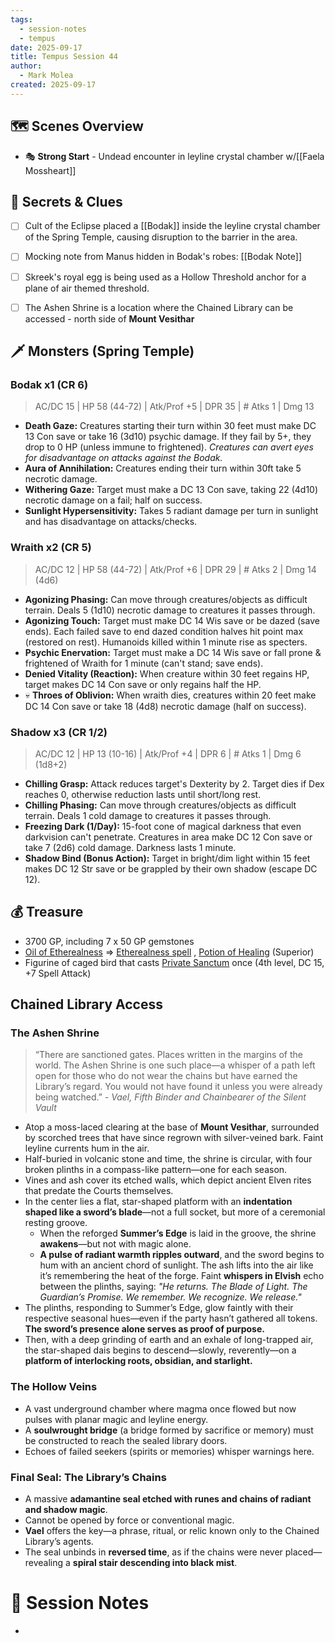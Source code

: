 ```yaml
---
tags:
  - session-notes
  - tempus
date: 2025-09-17
title: Tempus Session 44
author:
  - Mark Molea
created: 2025-09-17
---
```

## 🗺 Scenes Overview

- 🎭 **Strong Start** - Undead encounter in leyline crystal chamber w/[[Faela Mossheart]]

## 🔑 Secrets & Clues 

- [ ] Cult of the Eclipse placed a [[Bodak]] inside the leyline crystal chamber of the Spring Temple, causing disruption to the barrier in the area.
- [ ] Mocking note from Manus hidden in Bodak's robes: [[Bodak Note]]
- [ ] Skreek's royal egg is being used as a Hollow Threshold anchor for a plane of air themed threshold.
- [ ] The Ashen Shrine is a location where the Chained Library can be accessed - north side of **Mount Vesithar**


## 🗡 Monsters (Spring Temple)

### Bodak x1 (CR 6)

> AC/DC 15 | HP 58 (44-72) | Atk/Prof +5 | DPR 35 | # Atks 1 | Dmg 13

- **Death Gaze:** Creatures starting their turn within 30 feet must make DC 13 Con save or take 16 (3d10) psychic damage. If they fail by 5+, they drop to 0 HP (unless immune to frightened). *Creatures can avert eyes for disadvantage on attacks against the Bodak.*
- **Aura of Annihilation:** Creatures ending their turn within 30ft take 5 necrotic damage.
- **Withering Gaze:** Target must make a DC 13 Con save, taking 22 (4d10) necrotic damage on a fail; half on success.
- **Sunlight Hypersensitivity:** Takes 5 radiant damage per turn in sunlight and has disadvantage on attacks/checks.

### Wraith x2 (CR 5)

> AC/DC 12 | HP 58 (44-72) | Atk/Prof +6 | DPR 29 | # Atks 2 | Dmg 14 (4d6)

- **Agonizing Phasing:** Can move through creatures/objects as difficult terrain. Deals 5 (1d10) necrotic damage to creatures it passes through.
- **Agonizing Touch:** Target must make DC 14 Wis save or be dazed (save ends). Each failed save to end dazed condition halves hit point max (restored on rest). Humanoids killed within 1 minute rise as specters.
- **Psychic Enervation:** Target must make a DC 14 Wis save or fall prone & frightened of Wraith for 1 minute (can't stand; save ends).
- **Denied Vitality (Reaction):** When creature within 30 feet regains HP, target makes DC 14 Con save or only regains half the HP.
- 💀 **Throes of Oblivion:** When wraith dies, creatures within 20 feet make DC 14 Con save or take 18 (4d8) necrotic damage (half on success).

### Shadow x3 (CR 1/2)

> AC/DC 12 | HP 13 (10-16) | Atk/Prof +4 | DPR 6 | # Atks 1 | Dmg 6 (1d8+2)

- **Chilling Grasp:** Attack reduces target's Dexterity by 2. Target dies if Dex reaches 0, otherwise reduction lasts until short/long rest.
- **Chilling Phasing:** Can move through creatures/objects as difficult terrain. Deals 1 cold damage to creatures it passes through.
- **Freezing Dark (1/Day):** 15-foot cone of magical darkness that even darkvision can't penetrate. Creatures in area make DC 12 Con save or take 7 (2d6) cold damage. Darkness lasts 1 minute.
- **Shadow Bind (Bonus Action):** Target in bright/dim light within 15 feet makes DC 12 Str save or be grappled by their own shadow (escape DC 12).

## 💰 Treasure

- 3700 GP, including 7 x 50 GP gemstones
- [Oil of Etherealness](https://rpg.zennotes.net/lazy_gm_tools/5e_artisanal_database/magic_items/html/5.1_srd_\(d&d_2014\)/oil-of-etherealness.html) => [Etherealness spell](https://rpg.zennotes.net/lazy_gm_tools/5e_artisanal_database/spells/html/5.2_srd_(d&d_2024)/etherealness.html) , [Potion of Healing](https://rpg.zennotes.net/lazy_gm_tools/5e_artisanal_database/magic_items/html/5.1_srd_\(d&d_2014\)/potion-of-healing.html) (Superior)
- Figurine of caged bird that casts [Private Sanctum](https://rpg.zennotes.net/lazy_gm_tools/5e_artisanal_database/spells/html/5.2_srd_\(d&d_2024\)/private-sanctum.html) once (4th level, DC 15, +7 Spell Attack)

## Chained Library Access

### The Ashen Shrine

> “There are sanctioned gates. Places written in the margins of the world. The Ashen Shrine is one such place—a whisper of a path left open for those who do not wear the chains but have earned the Library’s regard. You would not have found it unless you were already being watched.” 
> *- Vael, Fifth Binder and Chainbearer of the Silent Vault*

- Atop a moss-laced clearing at the base of **Mount Vesithar**, surrounded by scorched trees that have since regrown with silver-veined bark. Faint leyline currents hum in the air.
- Half-buried in volcanic stone and time, the shrine is circular, with four broken plinths in a compass-like pattern—one for each season.
- Vines and ash cover its etched walls, which depict ancient Elven rites that predate the Courts themselves.
- In the center lies a flat, star-shaped platform with an **indentation shaped like a sword’s blade**—not a full socket, but more of a ceremonial resting groove.
	- When the reforged **Summer’s Edge** is laid in the groove, the shrine **awakens**—but not with magic alone.
	- **A pulse of radiant warmth ripples outward**, and the sword begins to hum with an ancient chord of sunlight. The ash lifts into the air like it’s remembering the heat of the forge. Faint **whispers in Elvish** echo between the plinths, saying: _"He returns. The Blade of Light. The Guardian’s Promise.  We remember. We recognize. We release."_
- The plinths, responding to Summer’s Edge, glow faintly with their respective seasonal hues—even if the party hasn’t gathered all tokens. **The sword’s presence alone serves as proof of purpose.**
- Then, with a deep grinding of earth and an exhale of long-trapped air, the star-shaped dais begins to descend—slowly, reverently—on a **platform of interlocking roots, obsidian, and starlight.**

### The Hollow Veins

- A vast underground chamber where magma once flowed but now pulses with planar magic and leyline energy.
- A **soulwrought bridge** (a bridge formed by sacrifice or memory) must be constructed to reach the sealed library doors.
- Echoes of failed seekers (spirits or memories) whisper warnings here.

### Final Seal: The Library’s Chains

- A massive **adamantine seal etched with runes and chains of radiant and shadow magic**.
- Cannot be opened by force or conventional magic.
- **Vael** offers the key—a phrase, ritual, or relic known only to the Chained Library’s agents.
- The seal unbinds in **reversed time**, as if the chains were never placed—revealing a **spiral stair descending into black mist**.

# 📝 Session Notes

- 

